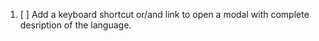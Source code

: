 1. [ ] Add a keyboard shortcut or/and link to open a modal with complete
   desription of the language.
